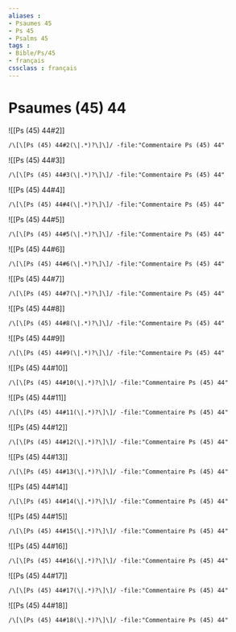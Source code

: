 ```yaml
---
aliases : 
- Psaumes 45
- Ps 45
- Psalms 45
tags : 
- Bible/Ps/45
- français
cssclass : français
---
```


# Psaumes (45) 44

![[Ps (45) 44#2]]

```query
/\[\[Ps (45) 44#2(\|.*)?\]\]/ -file:"Commentaire Ps (45) 44"
```

![[Ps (45) 44#3]]

```query
/\[\[Ps (45) 44#3(\|.*)?\]\]/ -file:"Commentaire Ps (45) 44"
```

![[Ps (45) 44#4]]

```query
/\[\[Ps (45) 44#4(\|.*)?\]\]/ -file:"Commentaire Ps (45) 44"
```

![[Ps (45) 44#5]]

```query
/\[\[Ps (45) 44#5(\|.*)?\]\]/ -file:"Commentaire Ps (45) 44"
```

![[Ps (45) 44#6]]

```query
/\[\[Ps (45) 44#6(\|.*)?\]\]/ -file:"Commentaire Ps (45) 44"
```

![[Ps (45) 44#7]]

```query
/\[\[Ps (45) 44#7(\|.*)?\]\]/ -file:"Commentaire Ps (45) 44"
```

![[Ps (45) 44#8]]

```query
/\[\[Ps (45) 44#8(\|.*)?\]\]/ -file:"Commentaire Ps (45) 44"
```

![[Ps (45) 44#9]]

```query
/\[\[Ps (45) 44#9(\|.*)?\]\]/ -file:"Commentaire Ps (45) 44"
```

![[Ps (45) 44#10]]

```query
/\[\[Ps (45) 44#10(\|.*)?\]\]/ -file:"Commentaire Ps (45) 44"
```

![[Ps (45) 44#11]]

```query
/\[\[Ps (45) 44#11(\|.*)?\]\]/ -file:"Commentaire Ps (45) 44"
```

![[Ps (45) 44#12]]

```query
/\[\[Ps (45) 44#12(\|.*)?\]\]/ -file:"Commentaire Ps (45) 44"
```

![[Ps (45) 44#13]]

```query
/\[\[Ps (45) 44#13(\|.*)?\]\]/ -file:"Commentaire Ps (45) 44"
```

![[Ps (45) 44#14]]

```query
/\[\[Ps (45) 44#14(\|.*)?\]\]/ -file:"Commentaire Ps (45) 44"
```

![[Ps (45) 44#15]]

```query
/\[\[Ps (45) 44#15(\|.*)?\]\]/ -file:"Commentaire Ps (45) 44"
```

![[Ps (45) 44#16]]

```query
/\[\[Ps (45) 44#16(\|.*)?\]\]/ -file:"Commentaire Ps (45) 44"
```

![[Ps (45) 44#17]]

```query
/\[\[Ps (45) 44#17(\|.*)?\]\]/ -file:"Commentaire Ps (45) 44"
```

![[Ps (45) 44#18]]

```query
/\[\[Ps (45) 44#18(\|.*)?\]\]/ -file:"Commentaire Ps (45) 44"
```

